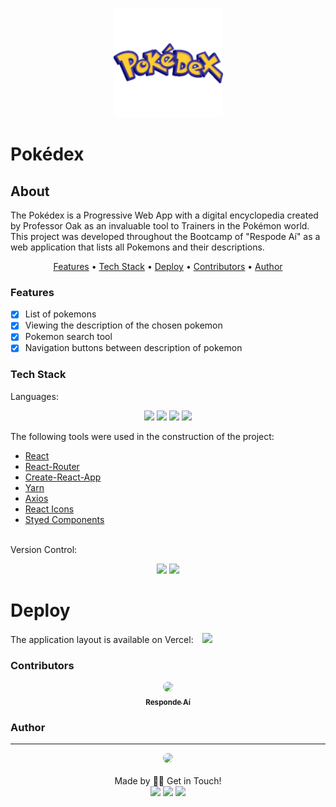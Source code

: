 <p align="center">
  <img src="public/logo192.png" width="175" alt="Pokédex" />
</p>

# Pokédex

## About
<p>
    The Pokédex is a Progressive Web App with a digital encyclopedia created by Professor Oak as an invaluable tool to Trainers in the Pokémon world. This project was developed throughout the Bootcamp of "Respode Aí" as a web application that lists all Pokemons and their descriptions.
</p>

<p align="center">
    <a href="#features">Features</a> •
    <a href="#tech">Tech Stack</a> •
    <a href="#deploy">Deploy</a> •
    <a href="#contributors">Contributors</a> •
    <a href="#author">Author</a>
</p>

### Features
- [x] List of pokemons<br>
- [x] Viewing the description of the chosen pokemon<br>
- [x] Pokemon search tool<br>
- [x] Navigation buttons between description of pokemon

### Tech Stack
Languages:<br>
<p align="center">
<img src="https://img.shields.io/badge/html5%20-%23E34F26.svg?&style=for-the-badge&logo=html5&logoColor=white"/>
<img src="https://img.shields.io/badge/css3%20-%231572B6.svg?&style=for-the-badge&logo=css3&logoColor=white"/>
<img src="https://img.shields.io/badge/javascript%20-%23323330.svg?&style=for-the-badge&logo=javascript&logoColor=%23F7DF1E"/>
<img src="https://img.shields.io/badge/jsx%20-%23323330.svg?&style=for-the-badge&logo=react&logoColor=%23F7DF1E"/>
</p>

The following tools were used in the construction of the project:

- [React](https://pt-br.reactjs.org/)<br>
- [React-Router](https://reactrouter.com/)<br>
- [Create-React-App](https://pt-br.reactjs.org/docs/create-a-new-react-app.html)<br>
- [Yarn](https://yarnpkg.com/)<br>
- [Axios](https://github.com/axios/axios)<br>
- [React Icons](https://react-icons.github.io/react-icons/)<br>
- [Styed Components](https://styled-components.com/)<br>
<br>
Version Control:<br>
<p align="center">
    <img src="https://img.shields.io/badge/git%20-%23F05033.svg?&style=for-the-badge&logo=git&logoColor=white"/>
    <img src="https://img.shields.io/badge/github%20-%23121011.svg?&style=for-the-badge&logo=github&logoColor=white"/>
</p>

# Deploy

The application layout is available on Vercel:
<a style='margin-left: 10px;' href='https://pokedex.thaliadettenborn.vercel.app/' target='_black'><img src='https://img.shields.io/badge/vercel%20-%23000000.svg?&style=for-the-badge&logo=vercel&logoColor=white'></a>

### Contributors
<p align='center'>
  <a href="https://www.respondeai.com.br/">
  <img style="border-radius: 50%;" src="https://avatars3.githubusercontent.com/u/69740567?s=60&v=4" width="100px;"/>
  <br>
  <sub><b>Responde Aí</b></sub>
  </a>
</p>

### Author
---

<p align='center'>
  <img src="https://avatars0.githubusercontent.com/u/70967247?s=460&u=0684339f0717ae41ce18689351f0215fdf270590&v=4" width="100px;" style="border-radius: 50%;"/>
  <br><br>
  Made by 👋🏽 Get in Touch!<br>
  <a href="https://www.linkedin.com/in/thaliarobertad/"><img src="https://img.shields.io/badge/linkedin-%230077B5.svg?&style=for-the-badge&logo=linkedin&logoColor=white"/></a>
  <a href="mailto:thalia.born@gmail.com"><img src="https://img.shields.io/badge/gmail-D14836?&style=for-the-badge&logo=gmail&logoColor=white"/></a>
  <a href="https://github.com/thaliadettenborn"><img src="https://img.shields.io/badge/github-%23100000.svg?&style=for-the-badge&logo=github&logoColor=white" /></a>
</p>
